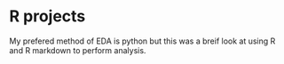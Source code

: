 # R projects

My prefered method of EDA is python but this was a breif look at using R and R markdown to perform analysis.

